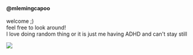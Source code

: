 


<div align="left">
  <b>@mlemingcapoo</b><br>
  <br>
  welcome ;)
  <br>
  feel free to look around!
  <br>
  I love doing random thing or it is just me having ADHD and can't stay still
  <div>
    <ul>
<!--       <li>i do what i want</li> -->
<!--       <li>make my own game</li> -->
<!--       <li>make my own AI agent</li> -->
<!--       <li>very insane</li> -->
<!--       <li>Vietnamese</li> -->
    </ul>
  </div>
<!--   <img src="https://github-readme-streak-stats.herokuapp.com/?user=mlemingcapoo&theme=dark&hide_border=false"/> <br> -->
  <img src="https://github-readme-stats.vercel.app/api?username=mlemingcapoo&show_icons=true&theme=dark"/> <br>
<!--   <img src="https://github-readme-stats.vercel.app/api/top-langs/?username=mlemingcapoo&langs_count=6&show_icons=true&theme=gotham"/> -->
</div>

<br>
<!---
mlemingcapoo/mlemingcapoo is a ✨ special ✨ repository because its `README.md` (this file) appears on your GitHub profile.
You can click the Preview link to take a look at your changes.
--->
